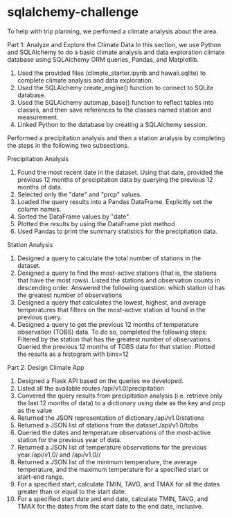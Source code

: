 # sqlalchemy-challenge
To help with trip planning, we perfomed a climate analysis about the area. 

Part 1: Analyze and Explore the Climate Data
In this section, we use Python and SQLAlchemy to do a basic climate analysis and data exploration climate database using SQLAlchemy ORM queries, Pandas, and Matplotlib. 

1. Used the provided files (climate_starter.ipynb and hawaii.sqlite) to complete climate analysis and data exploration.
2. Used the SQLAlchemy create_engine() function to connect to SQLite database.
3. Used the SQLAlchemy automap_base() function to reflect tables into classes, and then save references to the classes named station and measurement.
4. Linked Python to the database by creating a SQLAlchemy session.

Performed a precipitation analysis and then a station analysis by completing the steps in the following two subsections.

Precipitation Analysis
1. Found the most recent date in the dataset. Using that date, provided the previous 12 months of precipitation data by querying the previous 12 months of data.
2. Selected only the "date" and "prcp" values.
3. Loaded the query results into a Pandas DataFrame. Explicitly set the column names.
4. Sorted the DataFrame values by "date".
5. Plotted the results by using the DataFrame plot method
6. Used Pandas to print the summary statistics for the precipitation data.

Station Analysis
1. Designed a query to calculate the total number of stations in the dataset.
2. Designed a query to find the most-active stations (that is, the stations that have the most rows). 
   Listed the stations and observation counts in descending order.
   Answered the following question: which station id has the greatest number of observations
3. Designed a query that calculates the lowest, highest, and average temperatures that filters on the most-active station id found in the previous query.
4. Designed a query to get the previous 12 months of temperature observation (TOBS) data. To do so, completed the following steps:
  Filtered by the station that has the greatest number of observations.
  Queried the previous 12 months of TOBS data for that station.
  Plotted the results as a histogram with bins=12


Part 2: Design Climate App
1. Designed a Flask API based on the queries we developed. 
2. Listed all the available routes /api/v1.0/precipitation
3. Convered the query results from precipitation analysis (i.e. retrieve only the last 12 months of data) to a dictionary using date as the key and prcp as the value
4. Returned the JSON representation of dictionary./api/v1.0/stations
5. Returned a JSON list of stations from the dataset./api/v1.0/tobs
6. Queried the dates and temperature observations of the most-active station for the previous year of data.
7. Returned a JSON list of temperature observations for the previous year./api/v1.0/<start> and /api/v1.0/<start>/<end>
8. Returned a JSON list of the minimum temperature, the average temperature, and the maximum temperature for a specified start or start-end range.
9. For a specified start, calculate TMIN, TAVG, and TMAX for all the dates greater than or equal to the start date.
10. For a specified start date and end date, calculate TMIN, TAVG, and TMAX for the dates from the start date to the end date, inclusive.


